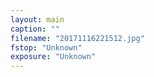```yaml
---
layout: main
caption: ""
filename: "20171116221512.jpg"
fstop: "Unknown"
exposure: "Unknown"
---
```

